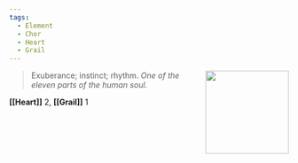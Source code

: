 ```yaml
---
tags:
  - Element
  - Chor
  - Heart 
  - Grail 
---
```


<div style="float: right; padding-left: 10px;"><img src="/Elements of the Soul/files/chor.png" width=150 width=100 style="margin:0" /></div>

> Exuberance; instinct; rhythm. *One of the eleven parts of the human soul.*

**[[Heart]]** 2, **[[Grail]]** 1